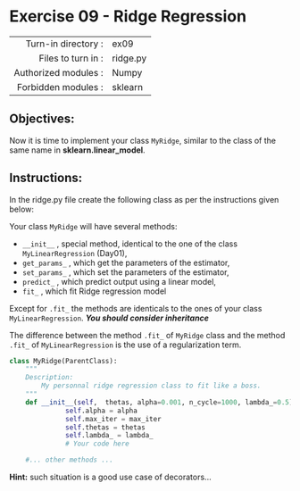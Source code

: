 # Exercise 09 - Ridge Regression

|                         |                    |
| -----------------------:| ------------------ |
|   Turn-in directory :   |  ex09              |
|   Files to turn in :    |  ridge.py          |
|   Authorized modules :  |  Numpy             |
|   Forbidden modules :   |  sklearn           |  


## Objectives:
Now it is time to implement your class `MyRidge`,  similar to the class of the same name in **sklearn.linear_model**.

## Instructions:
In the ridge.py file create the following class as per the instructions given below:

Your class `MyRidge`  will have several methods:
* `__init__` , special method, identical to the one of the class `MyLinearRegression` (Day01),
* `get_params_` , which get the parameters of the estimator, 
* `set_params_` , which set the parameters of the estimator,
* `predict_` , which predict output using a linear model,
* `fit_` , which fit Ridge regression model

Except for `.fit_` the methods are identicals to the ones of your class `MyLinearRegression`.
***You should consider inheritance***

The difference between the method `.fit_` of `MyRidge` class and the method `.fit_` of `MyLinearRegression` is the use of a regularization term.

``` python
class MyRidge(ParentClass):
	"""
	Description:
		My personnal ridge regression class to fit like a boss.
	"""
	def __init__(self,  thetas, alpha=0.001, n_cycle=1000, lambda_=0.5):
              self.alpha = alpha
              self.max_iter = max_iter
              self.thetas = thetas
			  self.lambda_ = lambda_
              # Your code here

	#... other methods ...
```
**Hint:** such situation is a good use case of decorators...